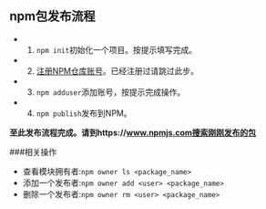 ## npm包发布流程

* 1. `npm init`初始化一个项目。按提示填写完成。
* 2. [注册NPM仓库账号](https://www.npmjs.com)。已经注册过请跳过此步。
* 3. `npm adduser`添加账号，按提示完成操作。
* 4. `npm publish`发布到NPM。

**至此发布流程完成。请到https://www.npmjs.com搜索刚刚发布的包**

###相关操作
* 查看模块拥有者:`npm owner ls <package_name>`
* 添加一个发布者:`npm owner add <user> <package_name>`
* 删除一个发布者:`npm owner rm <user> <package_name>`
